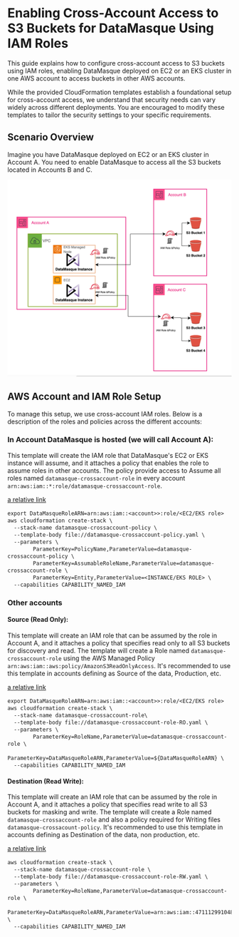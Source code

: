 # Enabling Cross-Account Access to S3 Buckets for DataMasque Using IAM Roles

This guide explains how to configure cross-account access to S3 buckets using IAM roles, enabling DataMasque deployed on EC2 or an EKS cluster in one AWS account to access buckets in other AWS accounts.

While the provided CloudFormation templates establish a foundational setup for cross-account access, we understand that security needs can vary widely across different deployments. You are encouraged to modify these templates to tailor the security settings to your specific requirements. 

## Scenario Overview
Imagine you have DataMasque deployed on EC2 or an EKS cluster in Account A. You need to enable DataMasque to access all the S3 buckets located in Accounts B and C.

![image description]( 4ca1d554-01b4-454f-8f34-cd61169d199e.png)

## AWS Account and IAM Role Setup
To manage this setup, we use cross-account IAM roles. Below is a description of the roles and policies across the different accounts:


### In Account DataMasque is hosted (we will call Account A):

This template will create the IAM role that DataMasque's EC2 or EKS instance will assume, and it attaches a policy that enables the role to assume roles in other accounts. The policy provide access to Assume all roles named `datamasque-crossaccount-role` in every account `arn:aws:iam::*:role/datamasque-crossaccount-role`.

[a relative link](datamasque-crossaccount-policy-datamasque-hosted.yaml)

```shell
export DataMasqueRoleARN=arn:aws:iam::<account>>:role/<EC2/EKS role>
aws cloudformation create-stack \
  --stack-name datamasque-crossaccount-policy \
  --template-body file://datamasque-crossaccount-policy.yaml \
  --parameters \
        ParameterKey=PolicyName,ParameterValue=datamasque-crossaccount-policy \
        ParameterKey=AssumableRoleName,ParameterValue=datamasque-crossaccount-role \
        ParameterKey=Entity,ParameterValue=<INSTANCE/EKS ROLE> \
  --capabilities CAPABILITY_NAMED_IAM
```

### Other accounts

#### Source (Read Only):

This template will create an IAM role that can be assumed by the role in Account A, and it attaches a policy that specifies read only to all S3 buckets for discovery and read. The template will create a Role named `datamasque-crossaccount-role` using the AWS Managed Policy `arn:aws:iam::aws:policy/AmazonS3ReadOnlyAccess`. It's recommended to use this template in accounts defining as Source of the data, Production, etc.

[a relative link](datamasque-crossaccount-role-RO.yaml)

```shell
export DataMasqueRoleARN=arn:aws:iam::<account>>:role/<EC2/EKS role>
aws cloudformation create-stack \
  --stack-name datamasque-crossaccount-role\
  --template-body file://datamasque-crossaccount-role-RO.yaml \
  --parameters \
        ParameterKey=RoleName,ParameterValue=datamasque-crossaccount-role \
        ParameterKey=DataMasqueRoleARN,ParameterValue=${DataMasqueRoleARN} \
  --capabilities CAPABILITY_NAMED_IAM
```

#### Destination (Read Write):
This template will create an IAM role that can be assumed by the role in Account A, and it attaches a policy that specifies read write to all S3 buckets for masking and write. The template will create a Role named `datamasque-crossaccount-role` and also a policy required for Writing files `datamasque-crossacount-policy`. It's recommended to use this template in accounts defining as Destination of the data, non production, etc.

[a relative link](datamasque-crossaccount-role-RW-dest.yaml)

```shell
aws cloudformation create-stack \
  --stack-name datamasque-crossaccount-role \
  --template-body file://datamasque-crossaccount-role-RW.yaml \
  --parameters \
        ParameterKey=RoleName,ParameterValue=datamasque-crossaccount-role \
        ParameterKey=DataMasqueRoleARN,ParameterValue=arn:aws:iam::471112991048:user/fabiotest \
  --capabilities CAPABILITY_NAMED_IAM
```





